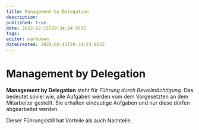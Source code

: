 ```yaml
---
title: Management by Delegation
description: 
published: true
date: 2022-02-15T20:34:24.973Z
tags: 
editor: markdown
dateCreated: 2022-02-15T20:34:23.913Z
---
```


# Management by Delegation

**Management by Delegation** steht für *Führung durch Bevollmächtigung*.
Das bedeutet soviel wie, alle Aufgaben werden vom dem Vorgesetzten an
dem Mitarbeiter gestellt. Sie erhalten eindeutige Aufgaben und nur diese
dürfen abgearbeitet werden.

Dieser Führungsstill hat Vorteile als auch Nachteile.